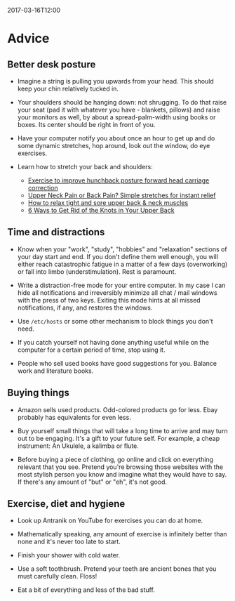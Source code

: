 2017-03-16T12:00
# Advice

## Better desk posture

* Imagine a string is pulling you upwards from your head. This should keep your
  chin relatively tucked in.

* Your shoulders should be hanging down: not shrugging. To do that raise your
  seat (pad it with whatever you have - blankets, pillows) and raise your
  monitors as well, by about a spread-palm-width using books or boxes. Its
  center should be right in front of you.

* Have your computer notify you about once an hour to get up and do some dynamic
  stretches, hop around, look out the window, do eye exercises.

* Learn how to stretch your back and shoulders:
  * [Exercise to improve hunchback posture forward head carriage correction](https://www.youtube.com/watch?v=LT_dFRnmdGs)
  * [Upper Neck Pain or Back Pain? Simple stretches for instant relief](https://youtu.be/OXpuLTuD5ec)
  * [How to relax tight and sore upper back & neck muscles](https://youtu.be/EiuHxQLEkCA)
  * [6 Ways to Get Rid of the Knots in Your Upper Back ](https://www.youtube.com/watch?v=aIw5bX7J0Rg)


## Time and distractions

* Know when your "work", "study", "hobbies" and "relaxation" sections of your
  day start and end. If you don't define them well enough, you will either reach
  catastrophic fatigue in a matter of a few days (overworking) or fall into
  limbo (understimulation). Rest is paramount.

* Write a distraction-free mode for your entire computer. In my case I can
  hide all notifications and irreversibly minimize all chat / mail windows
  with the press of two keys. Exiting this mode hints at all missed
  notifications, if any, and restores the windows.

* Use `/etc/hosts` or some other mechanism to block things you don't need.

* If you catch yourself not having done anything useful while on the computer
  for a certain period of time, stop using it.

* People who sell used books have good suggestions for you. Balance work and
  literature books.

## Buying things

* Amazon sells used products. Odd-colored products go for less. Ebay probably
  has equivalents for even less.

* Buy yourself small things that will take a long time to arrive and may turn
  out to be engaging. It's a gift to your future self. For example, a cheap
  instrument: An Ukulele, a kalimba or flute.

* Before buying a piece of clothing, go online and click on everything
  relevant that you see. Pretend you're browsing those websites with the most
  stylish person you know and imagine what they would have to say. If there's
  any amount of "but" or "eh", it's not good.

## Exercise, diet and hygiene

* Look up Antranik on YouTube for exercises you can do at home.

* Mathematically speaking, any amount of exercise is infinitely better than
  none and it's never too late to start.

* Finish your shower with cold water.

* Use a soft toothbrush. Pretend your teeth are ancient bones that you must
  carefully clean. Floss!

* Eat a bit of everything and less of the bad stuff.
